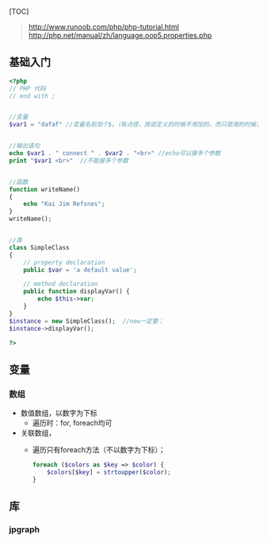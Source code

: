 [TOC]

> http://www.runoob.com/php/php-tutorial.html
> http://php.net/manual/zh/language.oop5.properties.php

## 基础入门
```php
<?php
// PHP 代码
// end with ;


//变量
$var1 = "dafaf" //变量名前加个$。（有点怪，按说定义的时候不用加的，而只是用的时候才加）


//输出语句
echo $var1 . " connect " . $var2 . "<br>" //echo可以接多个参数
print "$var1 <br>"  //不能接多个参数


//函数
function writeName()
{
    echo "Kai Jim Refsnes";
}
writeName();


//类
class SimpleClass
{
    // property declaration
    public $var = 'a default value';

    // method declaration
    public function displayVar() {
        echo $this->var;
    }
}
$instance = new SimpleClass();  //new一定要；
$instance->displayVar(); 

?>
```


## 变量
### 数组
- 数值数组，以数字为下标
	- 遍历时：for, foreach均可
- 关联数组，
	- 遍历只有foreach方法（不以数字为下标）；
	
		```php
		foreach ($colors as $key => $color) {
	    	$colors[$key] = strtoupper($color);
		}
		```




## 库
### jpgraph

